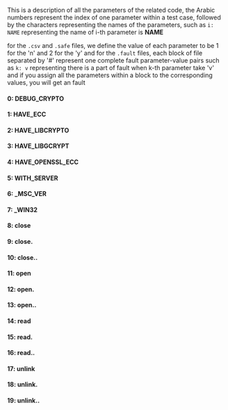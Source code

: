 This is a description of all the parameters of the related code,
the Arabic numbers represent the index of one parameter within a test case,
followed by the characters representing the names of the parameters,
such as `i: NAME` representing the name of i-th parameter is **NAME** 


for the `.csv` and `.safe` files, we define the value of each parameter to be 1 for the 'n' and 2 for the 'y'
and for the `.fault` files, each block of file separated by '#' represent one complete fault parameter-value pairs
such as `k: v` representing there is a part of fault when k-th parameter take 'v'
and if you assign all the parameters within a block to the corresponding values, you will get an fault


#### 0: DEBUG_CRYPTO 
#### 1: HAVE_ECC 
#### 2: HAVE_LIBCRYPTO 
#### 3: HAVE_LIBGCRYPT 
#### 4: HAVE_OPENSSL_ECC 
#### 5: WITH_SERVER 
#### 6: _MSC_VER 
#### 7: _WIN32 
#### 8: close 
#### 9: close. 
#### 10: close.. 
#### 11: open 
#### 12: open. 
#### 13: open.. 
#### 14: read 
#### 15: read. 
#### 16: read.. 
#### 17: unlink 
#### 18: unlink. 
#### 19: unlink.. 
